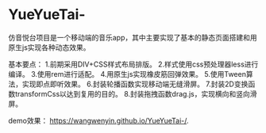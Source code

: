 # YueYueTai-
仿音悦台项目是一个移动端的音乐app，其中主要实现了基本的静态页面搭建和用原生js实现各种动态效果。

 基本要点：
1.前期采用DIV+CSS样式布局排版。
2.样式使用css预处理器less进行编译。
3.使用rem进行适配。
4.用原生js实现橡皮筋回弹效果。
5.使用Tween算法，实现即点即听效果。
6.封装轮播函数实现移动端无缝滑屏。
7.封装2D变换函数transformCss以达到复用的目的。
8.封装拖拽函数drag.js，实现横向和竖向滑屏。

demo效果： https://wangwenyin.github.io/YueYueTai-/.
